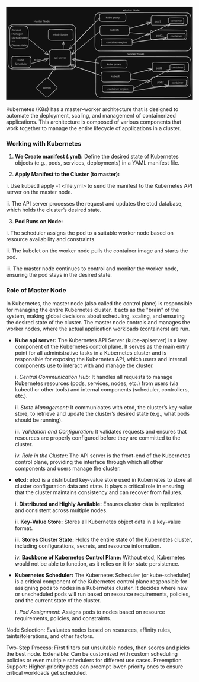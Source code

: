 ![kubernets architecture](https://github.com/nazim-asif/devops-study/blob/main/k8s/kubernet.png)

Kubernetes (K8s) has a master-worker architecture that is designed to automate the deployment, scaling, and management of containerized applications. This architecture is composed of various components that work together to manage the entire lifecycle of applications in a cluster.


### Working with Kubernetes

1. **We Create manifest (.yml):** Define the desired state of Kubernetes objects (e.g., pods, services, deployments) in a YAML manifest file.

2. **Apply Manifest to the Cluster (to master):** 
  
  i. Use kubectl apply -f <file.yml> to send the manifest to the Kubernetes API server on the master node.

  ii. The API server processes the request and updates the etcd database, which holds the cluster’s desired state.

3. **Pod Runs on Node:**

  i. The scheduler assigns the pod to a suitable worker node based on resource availability and constraints.

  ii. The kubelet on the worker node pulls the container image and starts the pod.

  iii. The master node continues to control and monitor the worker node, ensuring the pod stays in the desired state.

### Role of Master Node

In Kubernetes, the master node (also called the control plane) is responsible for managing the entire Kubernetes cluster. It acts as the "brain" of the system, making global decisions about scheduling, scaling, and ensuring the desired state of the cluster. The master node controls and manages the worker nodes, where the actual application workloads (containers) are run.

* **Kube api server:** The Kubernetes API Server (kube-apiserver) is a key component of the Kubernetes control plane. It serves as the main entry point for all administrative tasks in a Kubernetes cluster and is responsible for exposing the Kubernetes API, which users and internal components use to interact with and manage the cluster.

    i. *Central Communication Hub:* It handles all requests to manage Kubernetes resources (pods, services, nodes, etc.) from users (via kubectl or other tools) and internal components (scheduler, controllers, etc.).
    
    ii. *State Management:* It communicates with etcd, the cluster’s key-value store, to retrieve and update the cluster’s desired state (e.g., what pods should be running).

    iii. *Validation and Configuration:* It validates requests and ensures that resources are properly configured before they are committed to the cluster.

    iv. *Role in the Cluster:* The API server is the front-end of the Kubernetes control plane, providing the interface through which all other components and users manage the cluster.
* **etcd:** etcd is a distributed key-value store used in Kubernetes to store all cluster configuration data and state. It plays a critical role in ensuring that the cluster maintains consistency and can recover from failures.
    
    i. **Distributed and Highly Available:** Ensures cluster data is replicated and consistent across multiple nodes.

   ii. **Key-Value Store:** Stores all Kubernetes object data in a key-value format.

   iii. **Stores Cluster State:** Holds the entire state of the Kubernetes cluster, including configurations, secrets, and resource information.
   
    iv. **Backbone of Kubernetes Control Plane:** Without etcd, Kubernetes would not be able to function, as it relies on it for state persistence.
* **Kubernetes Scheduler:** The Kubernetes Scheduler (or kube-scheduler) is a critical component of the Kubernetes control plane responsible for assigning pods to nodes in a Kubernetes cluster. It decides where new or unscheduled pods will run based on resource requirements, policies, and the current state of the cluster.
   
   i. *Pod Assignment:* Assigns pods to nodes based on resource requirements, policies, and constraints.

Node Selection: Evaluates nodes based on resources, affinity rules, taints/tolerations, and other factors.

   Two-Step Process: First filters out unsuitable nodes, then scores and picks the best node.
   Extensible: Can be customized with custom scheduling policies or even multiple schedulers for different use cases.
   Preemption Support: Higher-priority pods can preempt lower-priority ones to ensure critical workloads get scheduled.
